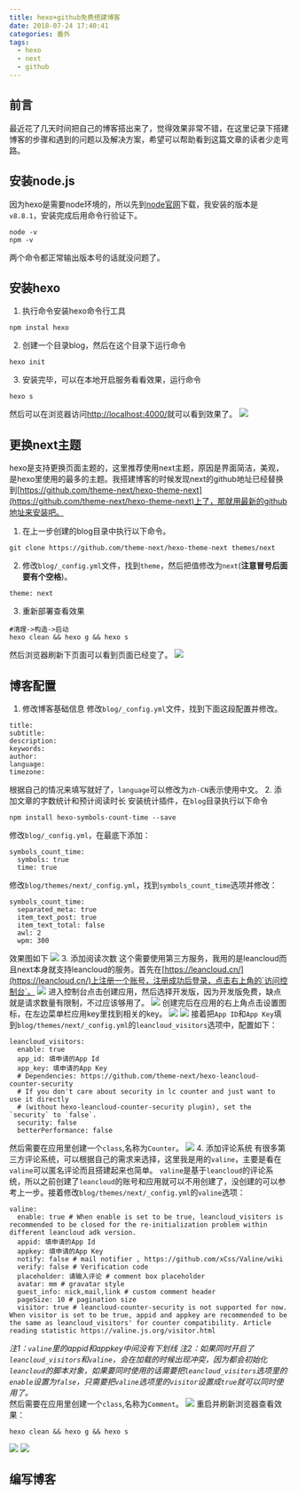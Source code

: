 ```yaml
---
title: hexo+github免费搭建博客
date: 2018-07-24 17:40:41
categories: 番外
tags:
  - hexo
  - next
  - github
---
```

## 前言
最近花了几天时间把自己的博客搭出来了，觉得效果非常不错，在这里记录下搭建博客的步骤和遇到的问题以及解决方案，希望可以帮助看到这篇文章的读者少走弯路。

## 安装node.js
因为hexo是需要node环境的，所以先到[node官网](https://nodejs.org/en/)下载，我安装的版本是`v8.8.1`，安装完成后用命令行验证下。
```
node -v
npm -v
```
两个命令都正常输出版本号的话就没问题了。

## 安装hexo
1. 执行命令安装hexo命令行工具
  ```
  npm instal hexo
  ```
2. 创建一个目录blog，然后在这个目录下运行命令
  ```
  hexo init
  ```
3. 安装完毕，可以在本地开启服务看看效果，运行命令
  ```
  hexo s
  ```
  然后可以在浏览器访问[http://localhost:4000/](http://localhost:4000/)就可以看到效果了。
  ![](build-blog-by-hexo/2018-07-25-10-21-45.png)

## 更换next主题
hexo是支持更换页面主题的，这里推荐使用next主题，原因是界面简洁，美观，是hexo里使用的最多的主题。我搭建博客的时候发现next的github地址已经替换到[https://github.com/theme-next/hexo-theme-next](https://github.com/theme-next/hexo-theme-next)上了，那就用最新的github地址来安装吧。
1. 在上一步创建的blog目录中执行以下命令。
  ```
  git clone https://github.com/theme-next/hexo-theme-next themes/next
  ```
2. 修改`blog/_config.yml`文件，找到`theme`，然后把值修改为`next`(**注意冒号后面要有个空格**)。
  ```
  theme: next
  ```
3. 重新部署查看效果
  ```
  #清理->构造->启动
  hexo clean && hexo g && hexo s
  ```
  然后浏览器刷新下页面可以看到页面已经变了。
  ![](build-blog-by-hexo/2018-07-25-14-39-36.png)

## 博客配置
1. 修改博客基础信息
  修改`blog/_config.yml`文件，找到下面这段配置并修改。
  ```
  title: 
  subtitle: 
  description: 
  keywords: 
  author: 
  language: 
  timezone:
  ```
  根据自己的情况来填写就好了，`language`可以修改为`zh-CN`表示使用中文。
2. 添加文章的字数统计和预计阅读时长
  安装统计插件，在`blog`目录执行以下命令
  ```
  npm install hexo-symbols-count-time --save
  ```
  修改`blog/_config.yml`，在最底下添加：
  ```
  symbols_count_time:
    symbols: true
    time: true
  ```
  修改`blog/themes/next/_config.yml`，找到`symbols_count_time`选项并修改：
  ```
  symbols_count_time:
    separated_meta: true
    item_text_post: true
    item_text_total: false
    awl: 2
    wpm: 300
  ```
  效果图如下
  ![](build-blog-by-hexo/2018-07-25-16-30-43.png)
3. 添加阅读次数
  这个需要使用第三方服务，我用的是leancloud而且next本身就支持leancloud的服务。首先在[https://leancloud.cn/](https://leancloud.cn/)上注册一个账号，注册成功后登录，点击右上角的`访问控制台`。
  ![](build-blog-by-hexo/2018-07-25-16-37-45.png)
  进入控制台点击创建应用，然后选择开发版，因为开发版免费，缺点就是请求数量有限制，不过应该够用了。
  ![](build-blog-by-hexo/2018-07-25-16-42-38.png)
  创建完后在应用的右上角点击设置图标，在左边菜单栏应用key里找到相关的key。
  ![](build-blog-by-hexo/2018-07-25-16-44-13.png)
  ![](build-blog-by-hexo/2018-07-25-16-45-04.png)
  接着把`App ID`和`App Key`填到`blog/themes/next/_config.yml`的`leancloud_visitors`选项中，配置如下：
  ```
  leancloud_visitors:
    enable: true
    app_id: 填申请的App Id
    app_key: 填申请的App Key
    # Dependencies: https://github.com/theme-next/hexo-leancloud-counter-security
    # If you don't care about security in lc counter and just want to use it directly
    # (without hexo-leancloud-counter-security plugin), set the `security` to `false`.
    security: false
    betterPerformance: false
  ```
  然后需要在应用里创建一个`class`,名称为`Counter`。
  ![](build-blog-by-hexo/2018-07-25-16-51-37.png)
4. 添加评论系统
  有很多第三方评论系统，可以根据自己的需求来选择，这里我是用的`valine`，主要是看在`valine`可以匿名评论而且搭建起来也简单。
  `valine`是基于`leancloud`的评论系统，所以之前创建了`leancloud`的账号和应用就可以不用创建了，没创建的可以参考上一步。接着修改`blog/themes/next/_config.yml`的`valine`选项：
  ```
  valine:
    enable: true # When enable is set to be true, leancloud_visitors is recommended to be closed for the re-initialization problem within different leancloud adk version.
    appid: 填申请的App Id
    appkey: 填申请的App Key
    notify: false # mail notifier , https://github.com/xCss/Valine/wiki
    verify: false # Verification code
    placeholder: 请输入评论 # comment box placeholder
    avatar: mm # gravatar style
    guest_info: nick,mail,link # custom comment header
    pageSize: 10 # pagination size
    visitor: true # leancloud-counter-security is not supported for now. When visitor is set to be true, appid and appkey are recommended to be the same as leancloud_visitors' for counter compatibility. Article reading statistic https://valine.js.org/visitor.html
  ```
  *注1：`valine`里的appid和appkey中间没有下划线*
  *注2：如果同时开启了`leancloud_visitors`和`valine`，会在加载的时候出现冲突，因为都会初始化`leancloud`的脚本对象，如果要同时使用的话需要把`leancloud_visitors`选项里的`enable`设置为`false`，只需要把`valine`选项里的`visitor`设置成`true`就可以同时使用了。*  
  然后需要在应用里创建一个`class`,名称为`Comment`。
  ![](build-blog-by-hexo/2018-07-25-17-04-35.png)
  重启并刷新浏览器查看效果：
  ```
  hexo clean && hexo g && hexo s
  ```
  ![](build-blog-by-hexo/2018-07-25-17-07-02.png)
  ![](build-blog-by-hexo/2018-07-25-17-07-25.png)

## 编写博客
  